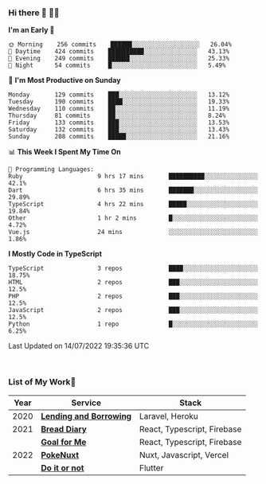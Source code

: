 ### Hi there 👋 🧑‍💻



<!--START_SECTION:waka-->
**I'm an Early 🐤** 

```text
🌞 Morning    256 commits    ██████░░░░░░░░░░░░░░░░░░░   26.04% 
🌆 Daytime    424 commits    ██████████░░░░░░░░░░░░░░░   43.13% 
🌃 Evening    249 commits    ██████░░░░░░░░░░░░░░░░░░░   25.33% 
🌙 Night      54 commits     █░░░░░░░░░░░░░░░░░░░░░░░░   5.49%

```
📅 **I'm Most Productive on Sunday** 

```text
Monday       129 commits    ███░░░░░░░░░░░░░░░░░░░░░░   13.12% 
Tuesday      190 commits    ████░░░░░░░░░░░░░░░░░░░░░   19.33% 
Wednesday    110 commits    ██░░░░░░░░░░░░░░░░░░░░░░░   11.19% 
Thursday     81 commits     ██░░░░░░░░░░░░░░░░░░░░░░░   8.24% 
Friday       133 commits    ███░░░░░░░░░░░░░░░░░░░░░░   13.53% 
Saturday     132 commits    ███░░░░░░░░░░░░░░░░░░░░░░   13.43% 
Sunday       208 commits    █████░░░░░░░░░░░░░░░░░░░░   21.16%

```


📊 **This Week I Spent My Time On** 

```text
💬 Programming Languages: 
Ruby                     9 hrs 17 mins       ██████████░░░░░░░░░░░░░░░   42.1% 
Dart                     6 hrs 35 mins       ███████░░░░░░░░░░░░░░░░░░   29.89% 
TypeScript               4 hrs 22 mins       █████░░░░░░░░░░░░░░░░░░░░   19.84% 
Other                    1 hr 2 mins         █░░░░░░░░░░░░░░░░░░░░░░░░   4.72% 
Vue.js                   24 mins             ░░░░░░░░░░░░░░░░░░░░░░░░░   1.86%

```

**I Mostly Code in TypeScript** 

```text
TypeScript               3 repos             ████░░░░░░░░░░░░░░░░░░░░░   18.75% 
HTML                     2 repos             ███░░░░░░░░░░░░░░░░░░░░░░   12.5% 
PHP                      2 repos             ███░░░░░░░░░░░░░░░░░░░░░░   12.5% 
JavaScript               2 repos             ███░░░░░░░░░░░░░░░░░░░░░░   12.5% 
Python                   1 repo              █░░░░░░░░░░░░░░░░░░░░░░░░   6.25%

```



 Last Updated on 14/07/2022 19:35:36 UTC
<!--END_SECTION:waka-->


<br />

### List of My Work🚀

| Year | Service | Stack |
|--|--|--|
| 2020 | [**Lending and Borrowing**](https://lending-and-borrowing.herokuapp.com/) | Laravel, Heroku |
| 2021 | [**Bread Diary**](https://bread-diary-web.web.app/) | React, Typescript, Firebase |
|  | [**Goal for Me**](https://goal-for-me.web.app/) | React, Typescript, Firebase |
| 2022 | [**PokeNuxt**](https://pokenuxt.vercel.app/) | Nuxt, Javascript, Vercel |
|  | [**Do it or not**](https://apps.apple.com/jp/app/do-it-or-not/id1613818865) | Flutter |